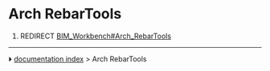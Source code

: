 # Arch RebarTools
1.  REDIRECT [BIM_Workbench#Arch_RebarTools](BIM_Workbench#Arch_RebarTools.md)



---
⏵ [documentation index](../README.md) > Arch RebarTools
